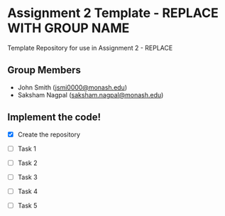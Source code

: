 # Assignment 2 Template - REPLACE WITH GROUP NAME

Template Repository for use in Assignment 2 - REPLACE

## Group Members

- John Smith (jsmi0000@monash.edu)
- Saksham Nagpal (saksham.nagpal@monash.edu)

## Implement the code!

- [x] Create the repository
- [ ] Task 1
- [ ] Task 2
- [ ] Task 3
- [ ] Task 4
- [ ] Task 5

